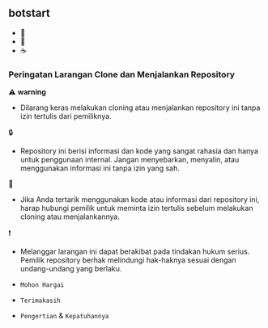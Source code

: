 ## botstart
- 🚬
- 🍚
- ☕
### Peringatan Larangan Clone dan Menjalankan Repository

⚠️ **warning**
- Dilarang keras melakukan cloning atau menjalankan repository ini tanpa izin tertulis dari pemiliknya.

🔒
- Repository ini berisi informasi dan kode yang sangat rahasia dan hanya untuk penggunaan internal. Jangan menyebarkan, menyalin, atau menggunakan informasi ini tanpa izin yang sah.

📩
- Jika Anda tertarik menggunakan kode atau informasi dari repository ini, harap hubungi pemilik untuk meminta izin tertulis sebelum melakukan cloning atau menjalankannya.

❗
- Melanggar larangan ini dapat berakibat pada tindakan hukum serius. Pemilik repository berhak melindungi hak-haknya sesuai dengan undang-undang yang berlaku.

- `Mohon Hargai`
- `Terimakasih`
- `Pengertian` & `Kepatuhannya`

